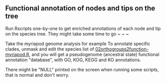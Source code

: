 ## Functional annotation of nodes and tips on the tree
Run Rscripts one-by-one to get enriched annotations of each node and tip on the species tree.
They might take some time to go ~ ~ ~

Take the myriapod genome analysis for example
To annotate specific clades, unmask and edit the species list of [02orthogroups2function-myriapod.R](https://github.com/xieyichun50/Genome-macrosynteny-gene-family-evolution/blob/main/script/4function_anno2tree/02orthogroups2function-myriapod.R), and you will get a pseudogenome (ancestral state) functional annotation "database", with GO, KOG, KEGG and KO annotations.

There might be "NULL" printed on the screen when running some scripts, that is normal and don't worry.
